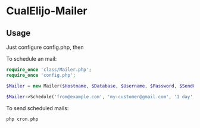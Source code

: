 # CualElijo-Mailer

## Usage

Just configure config.php, then

To schedule an mail: 

```php
require_once 'class/Mailer.php';
require_once 'config.php';

$Mailer = new Mailer($Hostname, $Database, $Username, $Password, $SendGridAPIKey);

$Mailer->Schedule('from@example.com', 'my-customer@gmail.com', '1 day', 'The subject', 'The HTML body');
```

To send scheduled mails: 

```
php cron.php
```